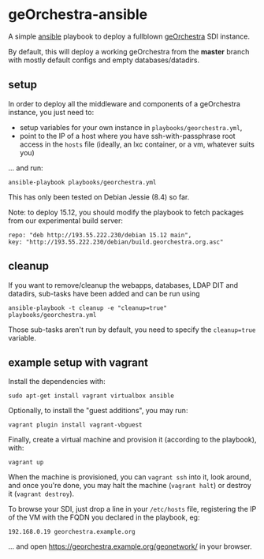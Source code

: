 # geOrchestra-ansible

A simple [ansible](http://docs.ansible.com) playbook to deploy a fullblown [geOrchestra](http://www.georchestra.org/) SDI instance.

By default, this will deploy a working geOrchestra from the **master** branch with mostly default configs and empty databases/datadirs.

## setup

In order to deploy all the middleware and components of a geOrchestra instance, you just need to:
 * setup variables for your own instance in ```playbooks/georchestra.yml```, 
 * point to the IP of a host where you have ssh-with-passphrase root access in the ```hosts``` file (ideally, an lxc container, or a vm, whatever suits you)
 
... and run:
```
ansible-playbook playbooks/georchestra.yml
```

This has only been tested on Debian Jessie (8.4) so far.

Note: to deploy 15.12, you should modify the playbook to fetch packages from our experimental build server:
```
repo: "deb http://193.55.222.230/debian 15.12 main",
key: "http://193.55.222.230/debian/build.georchestra.org.asc"
```

## cleanup

If you want to remove/cleanup the webapps, databases, LDAP DIT and datadirs, sub-tasks have been added and can be run using

```
ansible-playbook -t cleanup -e "cleanup=true" playbooks/georchestra.yml

```
Those sub-tasks aren't run by default, you need to specify the `cleanup=true` variable.

## example setup with vagrant

Install the dependencies with:
```
sudo apt-get install vagrant virtualbox ansible
```

Optionally, to install the "guest additions", you may run:
```
vagrant plugin install vagrant-vbguest
```

Finally, create a virtual machine and provision it (according to the playbook), with:
```
vagrant up
```

When the machine is provisioned, you can `vagrant ssh` into it, look around, and once you're done, you may halt the machine (`vagrant halt`) or destroy it (`vagrant destroy`).

To browse your SDI, just drop a line in your ```/etc/hosts``` file, registering the IP of the VM with the FQDN you declared in the playbook, eg:
```
192.168.0.19 georchestra.example.org
```
... and open https://georchestra.example.org/geonetwork/ in your browser.
